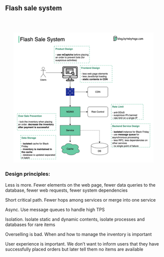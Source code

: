 ## Flash sale system

<br>
<br>
<p align="center">
  <img src="./assets/20-0.jpeg" alt="Sublime's custom image" width="450"/>
</p>

###  Design principles:

Less is more. Fewer elements on the web page, fewer data queries to the database, fewer web requests, fewer system dependencies

Short critical path. Fewer hops among services or merge into one service

Async. Use message queues to handle high TPS

Isolation.  Isolate static and dynamic contents, isolate processes and databases for rare items

Overselling is bad. When and how to manage the inventory is important

User experience is important. We don’t want to inform users that they have successfully placed orders but later tell them no items are available